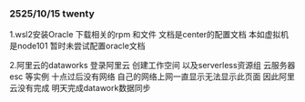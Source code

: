 ### 2525/10/15 twenty 
1.wsl2安装Oracle
    下载相关的rpm 和文件
    文档是center的配置文档
    本如虚拟机是node101 暂时未尝试配置oracle文档

2.阿里云的dataworks
    登录阿里云 创建工作空间 以及serverless资源组 云服务器esc 等实例
    十点过后没有网络 自己的网络上网一直显示无法显示此页面
因此阿里云没有完成 明天完成datawork数据同步

